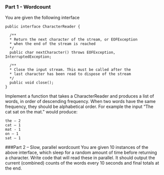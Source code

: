### Part 1 - Wordcount
You are given the following interface

```
public interface CharacterReader {

  /**
  * Return the next character of the stream, or EOFException 
  * when the end of the stream is reached
  */
  public char nextCharacter() throws EOFException, InterruptedException;
  
  /**
  * Close the input stream. This must be called after the 
  * last character has been read to dispose of the stream 
  */
  public void close();
}
```
Implement a function that takes a CharacterReader and produces a list of words, in order of descending frequency. 
When two words have the same frequency, they should be alphabetical order.
For example the input “The cat sat on the mat.” would produce:
```
the – 2
cat – 1
mat - 1
on – 1
sat – 1
```
###Part 2 – Slow, parallel wordcount
You are given 10 instances of the above interface, which sleep for a random amount of time before returning a character. 
Write code that will read these in parallel. 
It should output the current (combined) counts of the words every 10 seconds and final totals at the end.